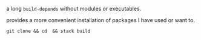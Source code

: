 a long `build-depends` without modules or executables.

provides a more convenient installation of packages I have used or want to.

    git clone && cd  && stack build
